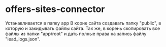 # offers-sites-connector

Устанавливается в папку app
В корне сайта создавать папку "public", в которую и закидывать файлы сайта.
Так же, в корень скопировать все файлы из папки "app/root" и дать полные права на запись файлу "lead_logs.json".
